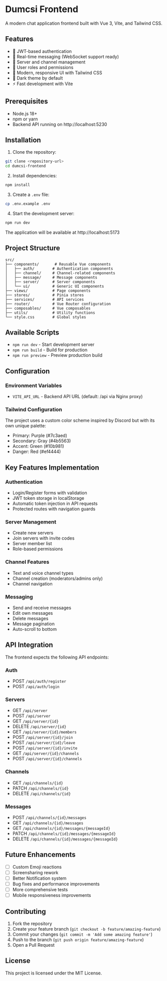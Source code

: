 # Dumcsi Frontend

A modern chat application frontend built with Vue 3, Vite, and Tailwind CSS.

## Features

- 🔐 JWT-based authentication
- 💬 Real-time messaging (WebSocket support ready)
- 🏢 Server and channel management
- 👥 User roles and permissions
- 🎨 Modern, responsive UI with Tailwind CSS
- 🌙 Dark theme by default
- ⚡ Fast development with Vite

## Prerequisites

- Node.js 18+ 
- npm or yarn
- Backend API running on http://localhost:5230

## Installation

1. Clone the repository:
```bash
git clone <repository-url>
cd dumcsi-frontend
```

2. Install dependencies:
```bash
npm install
```

3. Create a `.env` file:
```bash
cp .env.example .env
```

4. Start the development server:
```bash
npm run dev
```

The application will be available at http://localhost:5173

## Project Structure

```
src/
├── components/       # Reusable Vue components
│   ├── auth/        # Authentication components
│   ├── channel/     # Channel-related components
│   ├── message/     # Message components
│   ├── server/      # Server components
│   └── ui/          # Generic UI components
├── views/           # Page components
├── stores/          # Pinia stores
├── services/        # API services
├── router/          # Vue Router configuration
├── composables/     # Vue composables
├── utils/           # Utility functions
└── style.css        # Global styles
```

## Available Scripts

- `npm run dev` - Start development server
- `npm run build` - Build for production
- `npm run preview` - Preview production build

## Configuration

### Environment Variables

- `VITE_API_URL` - Backend API URL (default: /api via Nginx proxy)

### Tailwind Configuration

The project uses a custom color scheme inspired by Discord but with its own unique palette:
- Primary: Purple (#7c3aed)
- Secondary: Gray (#4b5563)
- Accent: Green (#10b981)
- Danger: Red (#ef4444)

## Key Features Implementation

### Authentication
- Login/Register forms with validation
- JWT token storage in localStorage
- Automatic token injection in API requests
- Protected routes with navigation guards

### Server Management
- Create new servers
- Join servers with invite codes
- Server member list
- Role-based permissions

### Channel Features
- Text and voice channel types
- Channel creation (moderators/admins only)
- Channel navigation

### Messaging
- Send and receive messages
- Edit own messages
- Delete messages
- Message pagination
- Auto-scroll to bottom

## API Integration

The frontend expects the following API endpoints:

### Auth
- POST `/api/auth/register`
- POST `/api/auth/login`

### Servers
- GET `/api/server`
- POST `/api/server`
- GET `/api/server/{id}`
- DELETE `/api/server/{id}`
- GET `/api/server/{id}/members`
- POST `/api/server/{id}/join`
- POST `/api/server/{id}/leave`
- POST `/api/server/{id}/invite`
- GET `/api/server/{id}/channels`
- POST `/api/server/{id}/channels`

### Channels
- GET `/api/channels/{id}`
- PATCH `/api/channels/{id}`
- DELETE `/api/channels/{id}`

### Messages
- POST `/api/channels/{id}/messages`
- GET `/api/channels/{id}/messages`
- GET `/api/channels/{id}/messages/{messageId}`
- PATCH `/api/channels/{id}/messages/{messageId}`
- DELETE `/api/channels/{id}/messages/{messageId}`

## Future Enhancements

- [ ] Custom Emoji reactions
- [ ] Screensharing rework
- [ ] Better Notification system
- [ ] Bug fixes and performance improvements
- [ ] More comprehensive tests
- [ ] Mobile responsiveness improvements

## Contributing

1. Fork the repository
2. Create your feature branch (`git checkout -b feature/amazing-feature`)
3. Commit your changes (`git commit -m 'Add some amazing feature'`)
4. Push to the branch (`git push origin feature/amazing-feature`)
5. Open a Pull Request

## License

This project is licensed under the MIT License.
